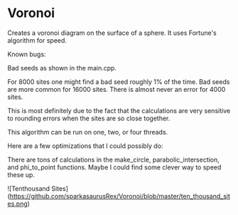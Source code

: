 # Voronoi

Creates a voronoi diagram on the surface of a sphere. It uses Fortune's algorithm for speed.

Known bugs:

Bad seeds as shown in the main.cpp.

For 8000 sites one might find a bad seed roughly 1% of the time. Bad seeds are more common for 16000 sites. There is almost never an error for 4000 sites.

This is most definitely due to the fact that the calculations are very sensitive to rounding errors when the sites are so close together.


This algorithm can be run on one, two, or four threads.


Here are a few optimizations that I could possibly do:

There are tons of calculations in the make_circle, parabolic_intersection, and phi_to_point functions. Maybe I could find some clever way to speed these up.

![Tenthousand Sites] (https://github.com/sparkasaurusRex/Voronoi/blob/master/ten_thousand_sites.png)
